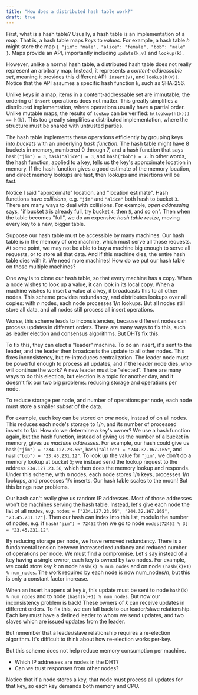 ```yaml
---
title: "How does a distributed hash table work?"
draft: true
---
```


First, what is a hash table?
Usually, a hash table is an implementation of a _map_.
That is, a hash table maps _keys_ to _values_.
For example, a hash table _h_ might store the map
`{ "jim": "male", "alice": "female", "bob": "male" }`.
Maps provide an API, importantly including `update(k,v)` and `lookup(k)`.

However, unlike a normal hash table,
a distributed hash table does not really represent an arbitrary map.
Instead, it represents a _content-addressable set_,
meaning it provides this different API: `insert(v)`, and `lookup(h(v))`.
Notice that the API assumes a specific hash function `h`, such as SHA-256.

Unlike keys in a map, items in a content-addressable set are immutable;
the ordering of `insert` operations does not matter.
This greatly simplifies a distributed implementation,
where operations usually have a partial order.
Unlike mutable maps,
the results of `lookup` can be verified:
`h(lookup(h(k))) == h(k)`.
This too greatly simplifies a distributed implementation,
where the structure must be shared with untrusted parties.

The hash table implements these operations efficiently by
grouping keys into _buckets_ with an underlying _hash function_.
The hash table might have 8 buckets in memory, numbered 0 through 7,
and a hash function that says `hash("jim") = 3`, `hash("alice") = 3`, and `hash("bob") = 7`.
In other words, the hash function, applied to a key, tells us the key's approximate location in memory.
If the hash function gives a good estimate of the memory location,
and direct memory lookups are fast,
then lookups and insertions will be fast.

Notice I said "approximate" location, and "location estimate".
Hash functions have _collisions_, e.g. `"jim"` and `"alice"` both hash to bucket `3`.
There are many ways to deal with collisions.
For example, _open addressing_ says, 
"if bucket `3` is already full, try bucket `4`, then `5`, and so on".
Then when the table becomes "full", we do an expensive _hash table resize_,
moving every key to a new, bigger table.

Suppose our hash table must be accessible by many machines.
Our hash table is in the memory of one machine, which must serve all those requests.
At some point, we may not be able to buy a machine big enough to serve all requests,
or to store all that data.
And if this machine dies, the entire hash table dies with it.
We need more machines!
How do we put our hash table on those multiple machines?

One way is to clone our hash table, so that every machine has a copy.
When a node wishes to look up a value, it can look in its local copy.
When a machine wishes to insert a value at a key, it broadcasts this to all other nodes.
This scheme provides redundancy, 
and distributes lookups over all copies:
with _n_ nodes, each node processes 1/_n_ lookups.
But all nodes still store all data,
and all nodes still process all insert operations.

Worse, this scheme leads to inconsistencies,
because different nodes can process updates in different orders.
There are many ways to fix this, such as leader election and consensus algorithms.
But DHTs fix this.

To fix this, they can elect a "leader" machine.
To do an insert, it's sent to the leader,
and the leader then broadcasts the update to all other nodes.
This fixes inconsistency, but re-introduces centralization.
The leader node must be powerful enough to process all updates,
and if the leader node dies, who will continue the work?
A new leader must be "elected".
There are many ways to do this election,
but election is a topic for another day,
and it doesn't fix our two big problems:
reducing storage and operations per node.

To reduce storage per node, and number of operations per node,
each node must store a smaller _subset_ of the data.

For example, each key can be stored on _one_ node, instead of on all nodes.
This reduces each node's storage to 1/_n_, and its number of processed inserts to 1/_n_.
How do we determine a key's owner?
We use a hash function again,
but the hash function, instead of giving us the number of a bucket in memory,
gives us _machine addresses_.
For example, our hash could give us
`hash("jim") = "234.127.23.56"`, `hash("alice") = "244.32.167.165"`, and `hash("bob") = "23.45.231.12"`.
To look up the value for `"jim"`,
we don't do a memory lookup at bucket `3`;
we instead send the lookup request to the address `234.127.23.56`,
which then does the memory lookup and responds.
Under this scheme, with _n_ nodes,
each node stores 1/_n_ keys,
processes 1/_n_ lookups,
and processes 1/_n_ inserts.
Our hash table scales to the moon!
But this brings new problems.

Our hash can't really give us random IP addresses.
Most of those addresses won't be machines serving the hash table.
Instead, let's give each node the list of all nodes, e.g. `nodes = ["234.127.23.56", "244.32.167.165", "23.45.231.12"]`.
Then our hash can index into this list, modulo the number of nodes,
e.g. if `hash("jim") = 72452` then we go to node `nodes[72452 % 3] = "23.45.231.12"`.

By reducing storage per node, we have removed redundancy.
There is a fundamental tension between increased redundancy and reduced number of operations per node.
We must find a compromise.
Let's say instead of a key having a single owner,
each key is owned by two nodes.
For example,
we could store key _k_ on node `hash(k) % num_nodes` and on node `(hash(k)+1) % num_nodes`.
The work required by each node is now num_nodes/_n_,
but this is only a constant factor increase.

When an insert happens at key _k_,
this update must be sent to node `hash(k) % num_nodes` and to node `(hash(k)+1) % num_nodes`.
But now our inconsistency problem is back!
These owners of _k_ can receive updates in different orders.
To fix this, we can fall back to our leader/slave relationship.
Each key must have a defined leader to whom we send updates,
and two slaves which are issued updates from the leader.

But remember that a leader/slave relationship requires a re-election algorithm.
It's difficult to think about how re-election works per-key.

But this scheme does not help reduce memory consumption per machine.

* Which IP addresses are nodes in the DHT?
* Can we trust responses from other nodes?

Notice that if a node stores a key,
that node must process all updates for that key,
so each key demands both memory and CPU.
